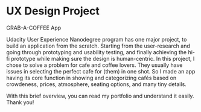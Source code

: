 # UX Design Project
GRAB-A-COFFEE App 

Udacity User Experience Nanodegree program has one major project, to build an application from the scratch. Starting from the user-research and going through prototyping and usability testing, and finally achieving the hi-fi prototype while making sure the design is human-centric. 
In this project, I chose to solve a problem for cafe and coffee lovers. They usually have issues in selecting the perfect cafe for (them) in one shot. So I made an app having its core function in showing and categorizing cafés based on crowdeness, prices, atmosphere, seating options, and many tiny details. 

With this brief overview, you can read my portfolio and understand it easily. Thank you!
